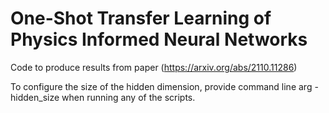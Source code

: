 # One-Shot Transfer Learning of Physics Informed Neural Networks

Code to produce results from paper (https://arxiv.org/abs/2110.11286)

To configure the size of the hidden dimension, provide command line arg -hidden_size when running any of the scripts.


